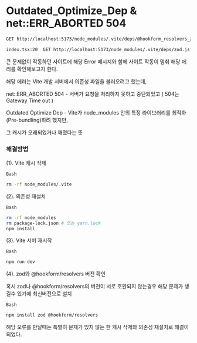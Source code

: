 # Outdated_Optimize_Dep & net::ERR_ABORTED 504

```bash
GET http://localhost:5173/node_modules/.vite/deps/@hookform_resolvers_zod.js?v=5b845f10 net::ERR_ABORTED 504 (Outdated Optimize Dep)

index.tsx:20  GET http://localhost:5173/node_modules/.vite/deps/zod.js?v=8c14a17e net::ERR_ABORTED 504 (Outdated Optimize Dep)
```

큰 문제없이 작동하던 사이트에 해당 Error 메시지와 함께 사이트 작동이 멈춰 해당 에러를 확인해보고자 한다.

해당 에러는 Vite 개발 서버에서 의존성 파일을 불러오려고 했는데, 

net::ERR_ABORTED 504 - 서버가 요청을 처리하지 못하고 중단되었고 ( 504는 Gateway Time out )

Outdated Optimize Dep - Vite가 node_modules 안의 특정 라이브러리를 최적화(Pre-bundling)하려 했지만,

그 캐시가 오래되었거나 깨졌다는 뜻

### 해결방법

(1). Vite 캐시 삭제

` Bash `
```bash
rm -rf node_modules/.vite
```

(2). 의존성 재설치

` Bash `
```bash
rm -rf node_modules
rm package-lock.json # 또는 yarn.lock
npm install
```

(3). Vite 서버 재시작

` Bash `
```bash
npm run dev
```

(4). zod와 @hookform/resolvers 버전 확인

혹시 zod나 @hookform/resolvers의 버전이 서로 호환되지 않는경우 해당 문제가 생길수 있기에 최신버전으로 설치

` Bash `
```bash
npm install zod @hookform/resolvers
```

해당 오류를 만날때는 특별히 문제가 있지 않는 한 캐시 삭제와 의존성 재설치로 해결이 되었다.